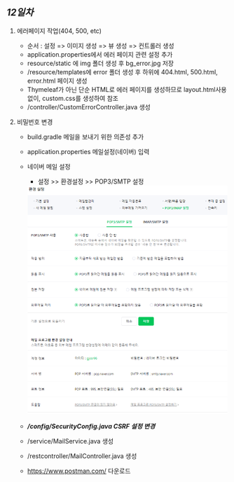 ## ***12일차***
1. 에러페이지 작업(404, 500, etc)
    - 순서 : 설정 => 이미지 생성 => 뷰 생성 => 컨트롤러 생성
    - application.properties에서 에러 페이지 관련 설정 추가
    - resource/static 에 img 폴더 생성 후 bg_error.jpg 저장
    - /resource/templates에 error 폴더 생성 후 하위에 404.html, 500.html, error.html 페이지 생성
    - Thymeleaf가 아닌 단순 HTML로 에러 페이지를 생성하므로 layout.html사용없이, custom.css를 생성하여 참조
    - /controller/CustomErrorController.java 생성
    
2. 비밀번호 변경
    - build.gradle 메일을 보내기 위한 의존성 추가
    - application.properties 메일설정(네이버) 입력
    - 네이버 메일 설정
        - 설정 >> 환경설정 >> POP3/SMTP 설정

        <img src="https://raw.githubusercontent.com/Koeyh/study-springboot-2024/main/images/sp009.png" width="730">

    - ***/config/SecurityConfig.java CSRF 설정 변경***
    - /service/MailService.java 생성
    - /restcontroller/MailController.java 생성
    - https://www.postman.com/ 다운로드